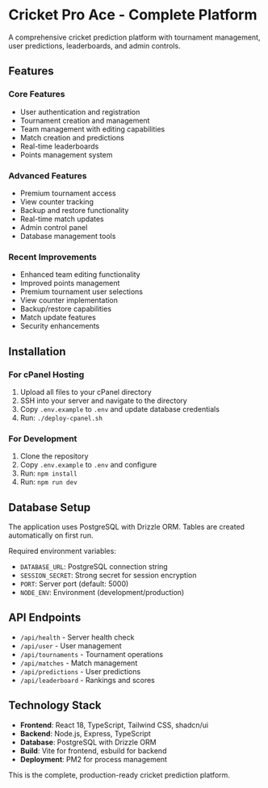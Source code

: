 # Cricket Pro Ace - Complete Platform

A comprehensive cricket prediction platform with tournament management, user predictions, leaderboards, and admin controls.

## Features

### Core Features
- User authentication and registration
- Tournament creation and management
- Team management with editing capabilities
- Match creation and predictions
- Real-time leaderboards
- Points management system

### Advanced Features
- Premium tournament access
- View counter tracking
- Backup and restore functionality
- Real-time match updates
- Admin control panel
- Database management tools

### Recent Improvements
- Enhanced team editing functionality
- Improved points management
- Premium tournament user selections
- View counter implementation
- Backup/restore capabilities
- Match update features
- Security enhancements

## Installation

### For cPanel Hosting

1. Upload all files to your cPanel directory
2. SSH into your server and navigate to the directory
3. Copy `.env.example` to `.env` and update database credentials
4. Run: `./deploy-cpanel.sh`

### For Development

1. Clone the repository
2. Copy `.env.example` to `.env` and configure
3. Run: `npm install`
4. Run: `npm run dev`

## Database Setup

The application uses PostgreSQL with Drizzle ORM. Tables are created automatically on first run.

Required environment variables:
- `DATABASE_URL`: PostgreSQL connection string
- `SESSION_SECRET`: Strong secret for session encryption
- `PORT`: Server port (default: 5000)
- `NODE_ENV`: Environment (development/production)

## API Endpoints

- `/api/health` - Server health check
- `/api/user` - User management
- `/api/tournaments` - Tournament operations
- `/api/matches` - Match management
- `/api/predictions` - User predictions
- `/api/leaderboard` - Rankings and scores

## Technology Stack

- **Frontend**: React 18, TypeScript, Tailwind CSS, shadcn/ui
- **Backend**: Node.js, Express, TypeScript
- **Database**: PostgreSQL with Drizzle ORM
- **Build**: Vite for frontend, esbuild for backend
- **Deployment**: PM2 for process management

This is the complete, production-ready cricket prediction platform.
